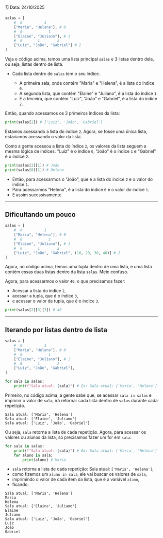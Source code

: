 🗓️ Data: 24/10/2025

```python
salas = [
    #  0          1
    ["Maria", "Helena"], # 0
    #  0            1
    ["Elaine", "Juliano"], # 1
    #  0       1        2
    ["Luiz", "João", "Gabriel"] # 2
]
```

Veja o código acima, temos uma lista principal `salas` e 3 listas dentro dela, ou seja, listas dentro de lista.

* Cada lista dentro de `salas` tem o seu índice.

  * A primeira sala, onde contém "Maria" e "Helena", é a lista do índice `0`.
  * A segunda lista, que contém "Elaine" e "Juliano", é a lista do índice `1`.
  * E a terceira, que contém "Luiz", "João" e "Gabriel", é a lista do índice `2`.

Então, quando acessamos os 3 primeiros índices da lista:

```python
print(salas[2]) # ['Luiz', 'João', 'Gabriel']
```

Estamos acessando a lista do índice `2`. Agora, se fosse uma única lista, estaríamos acessando o valor da lista.

Como a gente acessou a lista do índice `2`, os valores da lista seguem a mesma lógica de índices. "Luiz" é o índice `0`, "João" é o índice `1` e "Gabriel" é o índice `2`.

```python
print(salas[2][1]) # João
print(salas[0][1]) # Helena
```

* Então, para acessarmos o "João", que é a lista do índice `2` e o valor do índice `1`.
* Para acessarmos "Helena", é a lista do índice `0` e o valor do índice `1`.
* E assim sucessivamente.

---

## Dificultando um pouco

```python
salas = [
    #  0          1
    ["Maria", "Helena"], # 0
    #  0            1
    ["Elaine", "Juliano"], # 1
    #  0       1        2
    ["Luiz", "João", "Gabriel", (10, 20, 30, 40)] # 2
]
```

Agora, no código acima, temos uma tupla dentro de uma lista, e uma lista contém essas duas listas dentro da lista `salas`. Meio confuso.

Agora, para acessarmos o valor `40`, o que precisamos fazer:

* Acessar a lista do índice `2`,
* acessar a tupla, que é o índice `3`,
* e acessar o valor da tupla, que é o índice `3`.

```python
print(salas[2][3][3]) # 40
```

---

## Iterando por listas dentro de lista

```python
salas = [
    #  0          1
    ["Maria", "Helena"], # 0
    #  0            1
    ["Elaine", "Juliano"], # 1
    #  0       1        2
    ["Luiz", "João", "Gabriel"],
]

for sala in salas:
    print(f"Sala atual: {sala}") # Ex: Sala atual: ['Maria', 'Helena']
```

Primeiro, no código acima, a gente sabe que, se acessar `sala in salas` e imprimir o valor de `sala`, irá retornar cada lista dentro de `salas` durante cada repetição.

```
Sala atual: ['Maria', 'Helena']
Sala atual: ['Elaine', 'Juliano']
Sala atual: ['Luiz', 'João', 'Gabriel']
```

Ou seja, `sala` retorna a lista de cada repetição. Agora, para acessar os valores ou alunos da lista, só precisamos fazer um for em `sala`:

```python
for sala in salas:
    print(f"Sala atual: {sala}") # Ex: Sala atual: ['Maria', 'Helena']
    for aluno in sala:
        print(aluno) # Maria
```

* `sala` retorna a lista de cada repetição: Sala atual: `['Maria', 'Helena']`,
* como fizemos um `aluno in sala`, ele vai buscar os valores de `sala`,
* imprimindo o valor de cada item da lista, que é a variável `aluno`,
* ficando:

```
Sala atual: ['Maria', 'Helena']
Maria
Helena
Sala atual: ['Elaine', 'Juliano']
Elaine
Juliano
Sala atual: ['Luiz', 'João', 'Gabriel']
Luiz
João
Gabriel
```